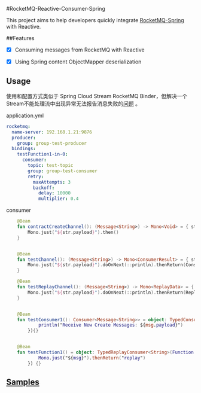#RocketMQ-Reactive-Consumer-Spring

This project aims to help developers quickly integrate [RocketMQ-Spring](https://github.com/apache/rocketmq-spring) with Reactive.

##Features 

- [x] Consuming messages from RocketMQ with Reactive
- [x] Using Spring content ObjectMapper deserialization


## Usage
使用和配置方式类似于 Spring Cloud Stream RocketMQ Binder，但解决一个Stream不能处理流中出现异常无法报告消息失败的[问题](https://github.com/spring-cloud/spring-cloud-stream/issues/2892) 。

application.yml
```yml
rocketmq:
  name-server: 192.168.1.21:9876
  producer:
    group: group-test-producer
  bindings:
    testFunction1-in-0:
      consumer:
        topic: test-topic
        group: group-test-consumer
        retry:
          maxAttempts: 3
          backoff:
            delay: 10000
            multiplier: 0.4
```

consumer
```kotlin
    @Bean
    fun contractCreateChannel(): (Message<String>) -> Mono<Void> = { str ->
        Mono.just("${str.payload}").then()
    }


    @Bean
    fun testChannel(): (Message<String>) -> Mono<ConsumerResult> = { str ->
        Mono.just("${str.payload}").doOnNext(::println).thenReturn(ConsumerResult.SUCCESS)
    }

    @Bean
    fun testReplayChannel(): (Message<String>) -> Mono<ReplayData> = { str ->
        Mono.just("${str.payload}").doOnNext(::println).thenReturn(ReplayData())
    }


    @Bean
    fun testConsumer1(): Consumer<Message<String>> = object: TypedConsumer<Message<String>>(Consumer { msg ->
            println("Receive New Create Messages: ${msg.payload}")
        }){}


    @Bean
    fun testFunction1() = object: TypedReplayConsumer<String>(Function { msg ->
            Mono.just("${msg}").thenReturn("replay")
        }) {}

```

## [Samples](https://github.com/cooperlyt/rocketmq-reactive-client-spring/tree/master/rocketmq-reactive-client-spring-boot-starter/src/test/kotlin/io/github/cooperlyt/rocketmq/client/support)


